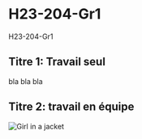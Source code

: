 # H23-204-Gr1
H23-204-Gr1
## Titre 1: Travail seul
bla bla bla

## Titre 2: travail en équipe
<img src="[img_girl.jpg](https://wallpaper.dog/large/10816358.png)" alt="Girl in a jacket">

